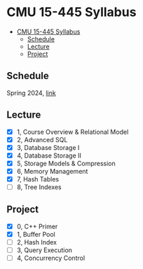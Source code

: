 # CMU 15-445 Syllabus

<!-- TOC -->

- [CMU 15-445 Syllabus](#cmu-15-445-syllabus)
  - [Schedule](#schedule)
  - [Lecture](#lecture)
  - [Project](#project)

<!-- /TOC -->

## Schedule

Spring 2024, [link](https://15445.courses.cs.cmu.edu/spring2024/schedule.html)

## Lecture

- [x] 1, Course Overview & Relational Model
- [x] 2, Advanced SQL
- [x] 3, Database Storage I
- [x] 4, Database Storage II
- [x] 5, Storage Models & Compression
- [x] 6, Memory Management
- [x] 7, Hash Tables
- [ ] 8, Tree Indexes

## Project

- [x] 0, C++ Primer
- [x] 1, Buffer Pool
- [ ] 2, Hash Index
- [ ] 3, Query Execution
- [ ] 4, Concurrency Control
